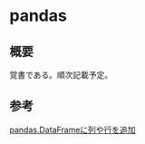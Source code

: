 # pandas

## 概要
覚書である。順次記載予定。


## 参考
[pandas.DataFrameに列や行を追加](https://note.nkmk.me/python-pandas-assign-append/)
